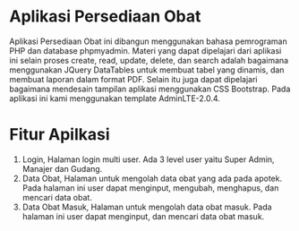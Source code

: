 
# Aplikasi Persediaan Obat

Aplikasi Persediaan Obat ini dibangun menggunakan bahasa pemrograman PHP dan database phpmyadmin.
Materi yang dapat dipelajari dari aplikasi ini selain proses create, read, update, delete, dan search adalah bagaimana menggunakan JQuery DataTables untuk membuat tabel yang dinamis, dan membuat laporan dalam format PDF. Selain itu juga dapat dipelajari bagaimana mendesain tampilan aplikasi menggunakan CSS Bootstrap. Pada aplikasi ini kami menggunakan template AdminLTE-2.0.4.

# Fitur Apilkasi
1. Login,
Halaman login multi user. Ada 3 level user yaitu Super Admin, Manajer dan Gudang.
2. Data Obat,
Halaman untuk mengolah data obat yang ada pada apotek. Pada halaman ini user dapat menginput, mengubah, menghapus, dan mencari data obat.
3. Data Obat Masuk,
Halaman untuk mengolah data obat masuk. Pada halaman ini user dapat menginput, dan mencari data obat masuk.


